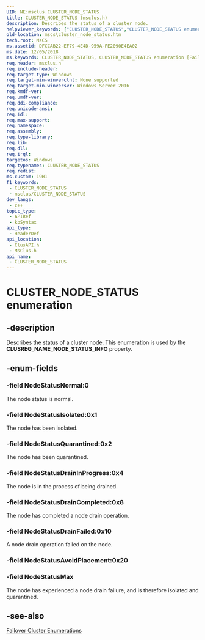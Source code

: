 ```yaml
---
UID: NE:msclus.CLUSTER_NODE_STATUS
title: CLUSTER_NODE_STATUS (msclus.h)
description: Describes the status of a cluster node.
helpviewer_keywords: ["CLUSTER_NODE_STATUS","CLUSTER_NODE_STATUS enumeration [Failover Cluster]","NodeStatusDrainCompleted","NodeStatusDrainFailed","NodeStatusDrainInProgress","NodeStatusIsolated","NodeStatusMax","NodeStatusNormal","NodeStatusQuarantined","clusapi/CLUSTER_NODE_STATUS","clusapi/NodeStatusDrainCompleted","clusapi/NodeStatusDrainFailed","clusapi/NodeStatusDrainInProgress","clusapi/NodeStatusIsolated","clusapi/NodeStatusMax","clusapi/NodeStatusNormal","clusapi/NodeStatusQuarantined","msclus/CLUSTER_NODE_STATUS","msclus/NodeStatusDrainCompleted","msclus/NodeStatusDrainFailed","msclus/NodeStatusDrainInProgress","msclus/NodeStatusIsolated","msclus/NodeStatusMax","msclus/NodeStatusNormal","msclus/NodeStatusQuarantined","mscs.cluster_node_status"]
old-location: mscs\cluster_node_status.htm
tech.root: MsCS
ms.assetid: DFCCAB22-EF79-4E4D-959A-FE2090E4EA02
ms.date: 12/05/2018
ms.keywords: CLUSTER_NODE_STATUS, CLUSTER_NODE_STATUS enumeration [Failover Cluster], NodeStatusDrainCompleted, NodeStatusDrainFailed, NodeStatusDrainInProgress, NodeStatusIsolated, NodeStatusMax, NodeStatusNormal, NodeStatusQuarantined, clusapi/CLUSTER_NODE_STATUS, clusapi/NodeStatusDrainCompleted, clusapi/NodeStatusDrainFailed, clusapi/NodeStatusDrainInProgress, clusapi/NodeStatusIsolated, clusapi/NodeStatusMax, clusapi/NodeStatusNormal, clusapi/NodeStatusQuarantined, msclus/CLUSTER_NODE_STATUS, msclus/NodeStatusDrainCompleted, msclus/NodeStatusDrainFailed, msclus/NodeStatusDrainInProgress, msclus/NodeStatusIsolated, msclus/NodeStatusMax, msclus/NodeStatusNormal, msclus/NodeStatusQuarantined, mscs.cluster_node_status
req.header: msclus.h
req.include-header: 
req.target-type: Windows
req.target-min-winverclnt: None supported
req.target-min-winversvr: Windows Server 2016
req.kmdf-ver: 
req.umdf-ver: 
req.ddi-compliance: 
req.unicode-ansi: 
req.idl: 
req.max-support: 
req.namespace: 
req.assembly: 
req.type-library: 
req.lib: 
req.dll: 
req.irql: 
targetos: Windows
req.typenames: CLUSTER_NODE_STATUS
req.redist: 
ms.custom: 19H1
f1_keywords:
 - CLUSTER_NODE_STATUS
 - msclus/CLUSTER_NODE_STATUS
dev_langs:
 - c++
topic_type:
 - APIRef
 - kbSyntax
api_type:
 - HeaderDef
api_location:
 - ClusAPI.h
 - MsClus.h
api_name:
 - CLUSTER_NODE_STATUS
---
```


# CLUSTER_NODE_STATUS enumeration


## -description

Describes the status of a cluster node. This enumeration is used by the <b>CLUSREG_NAME_NODE_STATUS_INFO</b> property.

## -enum-fields

### -field NodeStatusNormal:0

The node status is normal.

### -field NodeStatusIsolated:0x1

The node has been isolated.

### -field NodeStatusQuarantined:0x2

The node has been quarantined.

### -field NodeStatusDrainInProgress:0x4

The node is in the process of being drained.

### -field NodeStatusDrainCompleted:0x8

The node has completed a node drain operation.

### -field NodeStatusDrainFailed:0x10

A node drain operation failed on the node.

### -field NodeStatusAvoidPlacement:0x20

### -field NodeStatusMax

The node has experienced a node drain failure, and is therefore isolated and quarantined.

## -see-also

<a href="/previous-versions/windows/desktop/mscs/cluster-enumerations">Failover Cluster Enumerations</a>
